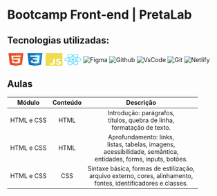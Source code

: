# Bootcamp Front-end | PretaLab



## Tecnologias utilizadas: 

<img align="center" alt="HTML" height="30" width="40" src="https://raw.githubusercontent.com/devicons/devicon/master/icons/html5/html5-original.svg">
<img align="center" alt="CSS" height="30" width="40" src="https://raw.githubusercontent.com/devicons/devicon/master/icons/css3/css3-original.svg">
<img align="center" alt="JavaScript" height="30" width="40" src="https://raw.githubusercontent.com/devicons/devicon/master/icons/javascript/javascript-plain.svg">
<img align="center" alt="React" height="30" width="40" src="https://raw.githubusercontent.com/devicons/devicon/master/icons/react/react-original.svg">
<img align="center" alt="Figma" height="30" width="40" src="https://cdn.jsdelivr.net/gh/devicons/devicon/icons/figma/figma-original.svg">
<img align="center" alt="Github" height="30" width="40" src="https://cdn.jsdelivr.net/gh/devicons/devicon/icons/github/github-original.svg">
<img align="center" alt="VsCode" height="30" width="40" src="https://cdn.jsdelivr.net/gh/devicons/devicon/icons/vscode/vscode-original.svg">
<img align="center" alt="Git" height="30" width="40" src="https://cdn.jsdelivr.net/gh/devicons/devicon/icons/git/git-original.svg">
<img align="center" alt="Netlify" height="30" width="30" src="https://seeklogo.com/images/N/netlify-logo-BD8F8A77E2-seeklogo.com.png">


## Aulas 

| Módulo   | Conteúdo   | Descrição   |
| :------: | :------: | :------: | 
| HTML e CSS | HTML | Introdução: parágrafos,<br> títulos, quebra de linha,<br> formatação de texto.
| HTML e CSS | HTML | Aprofundamento: links,<br> listas, tabelas, imagens,<br> acessibilidade, semântica,<br>entidades, forms, inputs, botões.
| HTML e CSS | CSS | Sintaxe básica, formas de estilização,<br> arquivo externo, cores, alinhamento,<br> fontes, identificadores e classes.